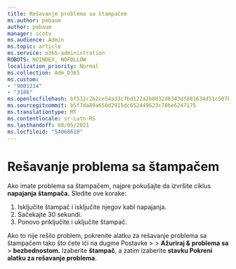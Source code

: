 ```yaml
---
title: Rešavanje problema sa štampačem
ms.author: pebaum
author: pebaum
manager: scotv
ms.audience: Admin
ms.topic: article
ms.service: o365-administration
ROBOTS: NOINDEX, NOFOLLOW
localization_priority: Normal
ms.collection: Adm_O365
ms.custom:
- "9001214"
- "3186"
ms.openlocfilehash: bf532c2b2ce54a33cfbd122a2b8032d8343df881634d51c507b3c743d7ed1d6c
ms.sourcegitcommit: b5f7da89a650d2915dc652449623c78be6247175
ms.translationtype: MT
ms.contentlocale: sr-Latn-RS
ms.lasthandoff: 08/05/2021
ms.locfileid: "54068610"
---
```

# <a name="troubleshoot-your-printer"></a>Rešavanje problema sa štampačem

Ako imate problema sa štampačem, najpre pokušajte da izvršite ciklus **napajanja štampača.** Sledite ove korake:

1. Isključite štampač i isključite njegov kabl napajanja.
2. Sačekajte 30 sekundi.
3. Ponovo priključite i uključite štampač.

Ako to nije rešilo problem, pokrenite alatku za rešavanje problema sa štampačem tako što ćete ići na dugme Postavke  >    >  **Ažuriraj & problema sa**  >  **bezbednostom.** Izaberite **štampač**, a zatim izaberite **stavku Pokreni alatku za rešavanje problema**.